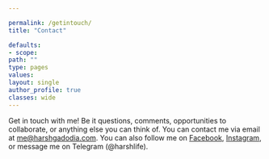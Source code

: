 ```yaml
---

permalink: /getintouch/
title: "Contact"

defaults:
- scope:
path: ""
type: pages
values:
layout: single
author_profile: true
classes: wide
---
```


Get in touch with me! Be it questions, comments, opportunities to collaborate, or anything else you can think of. You can contact me via email at me@harshgadodia.com. You can also follow me on [Facebook](https://www.fb.com/harsh.gadodia), [Instagram](https://www.instagram.com/instaharshgram), or message me on Telegram (@harshlife).

